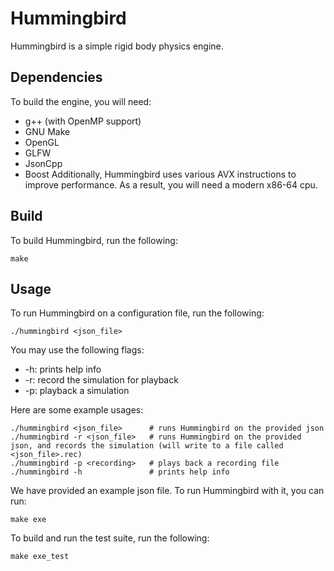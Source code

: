 # Hummingbird
Hummingbird is a simple rigid body physics engine.

## Dependencies
To build the engine, you will need:
- g++ (with OpenMP support)
- GNU Make
- OpenGL
- GLFW
- JsonCpp
- Boost
Additionally, Hummingbird uses various AVX instructions to improve performance. As a result, you will need a modern x86-64 cpu.

## Build
To build Hummingbird, run the following:
```
make
```

## Usage
To run Hummingbird on a configuration file, run the following:
```
./hummingbird <json_file>
```

You may use the following flags:
* -h: prints help info
* -r: record the simulation for playback
* -p: playback a simulation

Here are some example usages:
```
./hummingbird <json_file>      # runs Hummingbird on the provided json
./hummingbird -r <json_file>   # runs Hummingbird on the provided json, and records the simulation (will write to a file called <json_file>.rec)
./hummingbird -p <recording>   # plays back a recording file
./hummingbird -h               # prints help info
```

We have provided an example json file. To run Hummingbird with it, you can run:
```
make exe
```

To build and run the test suite, run the following:
```
make exe_test
```
